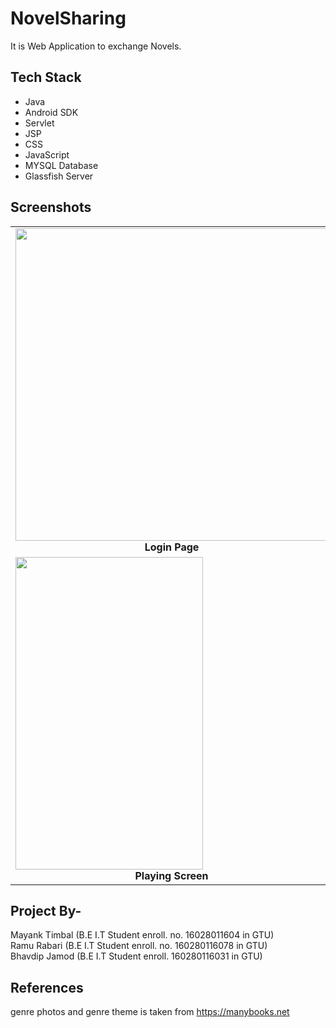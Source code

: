 # NovelSharing
It is Web Application to exchange Novels.


## Tech Stack
- Java
- Android SDK
-	Servlet
-	JSP
-	CSS
-	JavaScript
-	MYSQL Database
-	Glassfish Server



## Screenshots
<table>
  <tr>
 <td><img height="500" width="500" src="https://ibb.co/ZSBTY3J" /><br /><center><b>Login Page</b></center></td>
   <td><img height="500" width="500" src="https://images-na.ssl-images-amazon.com/images/I/61Y61edUQuL.png" /><br /><center><b>Currently Playing Notification</b></center></td>
    
</tr>
 <tr>
 <td><img height="500" width="300" src="https://images-na.ssl-images-amazon.com/images/I/81Mej7sMbeL._SY600_.png" /><br /><center><b>Playing Screen</b></center></td>

    
</tr>
    

    
</table>

## Project By-
Mayank Timbal
(B.E I.T Student enroll. no. 16028011604 in GTU)<br>
Ramu Rabari
(B.E I.T Student enroll. no. 160280116078 in GTU)<br>
Bhavdip Jamod
(B.E I.T Student enroll. 160280116031 in GTU)<br>


## References
genre photos and genre theme is taken from https://manybooks.net

